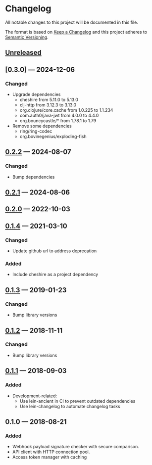 # Changelog

All notable changes to this project will be documented in this file.

The format is based on [Keep a Changelog](http://keepachangelog.com)
and this project adheres to [Semantic Versioning](http://semver.org/spec/v2.0.0.html).

## [Unreleased]

## [0.3.0] — 2024-12-06
### Changed
* Upgrade dependencies
  * cheshire from 5.11.0 to 5.13.0
  * clj-http from 3.12.3 to 3.13.0
  * org.clojure/core.cache from 1.0.225 to 1.1.234
  * com.auth0/java-jwt from 4.0.0 to 4.4.0
  * org.bouncycastle/* from 1.78.1 to 1.79
* Remove some dependencies
  * ring/ring-codec
  * org.bovinegenius/exploding-fish

## [0.2.2] — 2024-08-07
### Changed
* Bump dependencies

## [0.2.1] — 2024-08-06

## [0.2.0] — 2022-10-03

## [0.1.4] — 2021-03-10
### Changed
* Update github url to address deprecation

### Added
* Include cheshire as a project dependency

## [0.1.3] — 2019-01-23
### Changed
* Bump library versions

## [0.1.2] — 2018-11-11
### Changed
* Bump library versions

## [0.1.1] — 2018-09-03
### Added
* Development-related:
  * Use lein-ancient in CI to prevent outdated dependencies
  * Use lein-changelog to automate changelog tasks

## 0.1.0 — 2018-08-21
### Added
* Webhook payload signature checker with secure comparison.
* API client with HTTP connection pool.
* Access token manager with caching

[0.1.1]: https://github.com/nubank/clj-github-app/compare/0.1.0...0.1.1
[0.1.2]: https://github.com/nubank/clj-github-app/compare/0.1.1...0.1.2
[0.1.3]: https://github.com/nubank/clj-github-app/compare/0.1.2...0.1.3
[0.1.4]: https://github.com/nubank/clj-github-app/compare/0.1.3...0.1.4
[0.2.0]: https://github.com/nubank/clj-github-app/compare/0.1.4...0.2.0
[0.2.1]: https://github.com/nubank/clj-github-app/compare/0.2.0...0.2.1
[0.2.2]: https://github.com/nubank/clj-github-app/compare/0.2.1...0.2.2
[Unreleased]: https://github.com/nubank/clj-github-app/compare/0.2.2...HEAD
